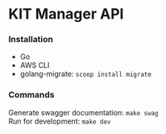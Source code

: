 # KIT Manager API

### Installation

- Go
- AWS CLI
- golang-migrate: `scoop install migrate`

### Commands

Generate swagger documentation: `make swag`  
Run for development: `make dev`
